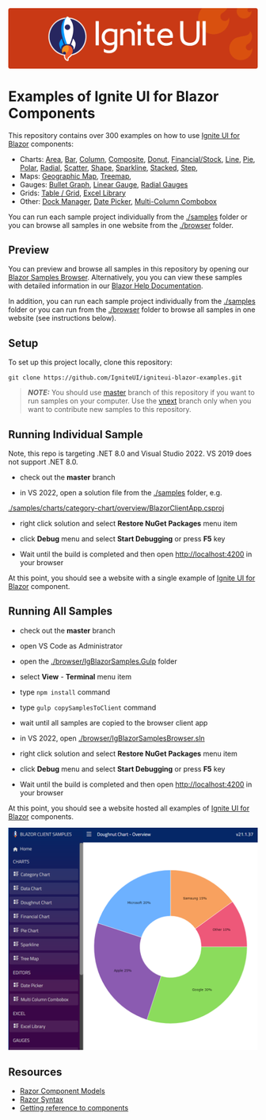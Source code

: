 <div style="display: flex; flex-flow: row; font-family: 'Titillium Web'">
    <img style="border-radius: 0.25rem" alt="ignite-ui" src="https://raw.githubusercontent.com/IgniteUI/igniteui-xplat-docs/vnext/doc/en/images/readme/ig-banner.png"/>
</div>

# Examples of Ignite UI for Blazor Components

This repository contains over 300 examples on how to use [Ignite UI for Blazor](https://www.infragistics.com/products/ignite-ui-blazor/blazor/components/general-getting-started.html) components:

- Charts:
[Area](https://www.infragistics.com/blazorsite/components/charts/types/area-chart),
[Bar](https://www.infragistics.com/blazorsite/components/charts/types/bar-chart),
[Column](https://www.infragistics.com/blazorsite/components/charts/types/column-chart),
[Composite](https://www.infragistics.com/blazorsite/components/charts/types/composite-chart),
[Donut](https://www.infragistics.com/blazorsite/components/charts/types/donut-chart),
[Financial/Stock](https://www.infragistics.com/blazorsite/components/charts/types/stock-chart),
[Line](https://www.infragistics.com/blazorsite/components/charts/types/line-chart),
[Pie](https://www.infragistics.com/blazorsite/components/charts/types/pie-chart),
[Polar](https://www.infragistics.com/blazorsite/components/charts/types/polar-chart),
[Radial](https://www.infragistics.com/blazorsite/components/charts/types/radial-chart),
[Scatter](https://www.infragistics.com/blazorsite/components/charts/types/scatter-chart),
[Shape](https://www.infragistics.com/blazorsite/components/charts/types/shape-chart),
[Sparkline](https://www.infragistics.com/blazorsite/components/charts/types/sparkline-chart),
[Stacked](https://www.infragistics.com/blazorsite/components/charts/types/stacked-chart),
[Step](https://www.infragistics.com/blazorsite/components/charts/types/step-chart),
- Maps:
[Geographic Map](https://www.infragistics.com/blazorsite/components/geo-map.html),
[Treemap](https://www.infragistics.com/blazorsite/components/treemap-overview.html),
- Gauges:
[Bullet Graph](https://www.infragistics.com/blazorsite/components/bullet-graph),
[Linear Gauge](https://www.infragistics.com/blazorsite/components/linear-gauge.html),
[Radial Gauges](https://www.infragistics.com/blazorsite/components/radial-gauge.html)
- Grids:
[Table / Grid](https://www.infragistics.com/blazorsite/components/data-grid.html),
[Excel Library](https://www.infragistics.com/blazorsite/components/excel_library_using_workbooks.html)
- Other:
[Dock Manager](https://www.infragistics.com/blazorsite/components/dock-manager),
[Date Picker](https://www.infragistics.com/blazorsite/components/editors/date-picker),
[Multi-Column Combobox](https://www.infragistics.com/blazorsite/components/editors/multi-column-combobox)

You can run each sample project individually from the [./samples](./samples) folder or you can browse all samples in one website from the [./browser](./browser) folder.
<!-- In addition, you can run each sample on Code Sandbox website by clicking on the `Edit on CodeSandbox` button in a readme file of sample project, e.g.

[./samples/charts/category-chart/overview/README.md](./samples/charts/category-chart/overview/README.md) -->


## Preview

You can preview and browse all samples in this repository by opening our [Blazor Samples Browser](https://infragistics.com/blazor-client/). Alternatively, you you can view these samples with detailed information in our [Blazor Help Documentation](https://www.infragistics.com/products/ignite-ui-blazor/blazor/components/general-getting-started.html).

In addition, you can run each sample project individually from the [./samples](./samples) folder or you can run from the [./browser](./browser) folder to browse all samples in one website (see instructions below).

## Setup

To set up this project locally, clone this repository:
```
git clone https://github.com/IgniteUI/igniteui-blazor-examples.git
```

> **_NOTE:_** You should use [master](https://github.com/IgniteUI/igniteui-blazor-examples/tree/master) branch of this repository if you want to run samples on your computer. Use the [vnext](https://github.com/IgniteUI/igniteui-blazor-examples/tree/vnext) branch only when you want to contribute new samples to this repository.

## Running Individual Sample

Note, this repo is targeting .NET 8.0 and Visual Studio 2022. VS 2019 does not support .NET 8.0.

- check out the **master** branch

- in VS 2022, open a solution file from the [./samples](./samples) folder, e.g.

[./samples/charts/category-chart/overview/BlazorClientApp.csproj](./samples/charts/category-chart/overview/BlazorClientApp.csproj)

- right click solution and select **Restore NuGet Packages** menu item

- click **Debug** menu and select **Start Debugging** or press **F5** key

- Wait until the build is completed and then open [http://localhost:4200](http://localhost:4200) in your browser

At this point, you should see a website with a single example of [Ignite UI for Blazor](https://infragistics.com/blazorsite/components/general-getting-started.html) component.


## Running All Samples

- check out the **master** branch

- open VS Code as Administrator

- open the [./browser/IgBlazorSamples.Gulp](./browser/IgBlazorSamples.Gulp) folder

- select **View** - **Terminal** menu item

- type `npm install` command

- type `gulp copySamplesToClient` command

- wait until all samples are copied to the browser client app

- in VS 2022, open [./browser/IgBlazorSamplesBrowser.sln](./browser/IgBlazorSamplesBrowser.sln)

- right click solution and select **Restore NuGet Packages** menu item

- click **Debug** menu and select **Start Debugging** or press **F5** key

- Wait until the build is completed and then open [http://localhost:4200](http://localhost:4200) in your browser

At this point, you should see a website hosted all examples of [Ignite UI for Blazor](https://infragistics.com/blazorsite/components/general-getting-started.html) components.

![Samples Browser Preview](./browser/IgBlazorSamples.Client/wwwroot/images/preview.PNG)


## Resources

- [Razor Component Models](https://www.codemag.com/article/1911052)
- [Razor Syntax](https://docs.microsoft.com/en-us/aspnet/core/blazor/components/?view=aspnetcore-3.1#razor-syntax)
- [Getting reference to components](https://docs.microsoft.com/en-us/aspnet/core/blazor/components/?view=aspnetcore-3.1#capture-references-to-components)
